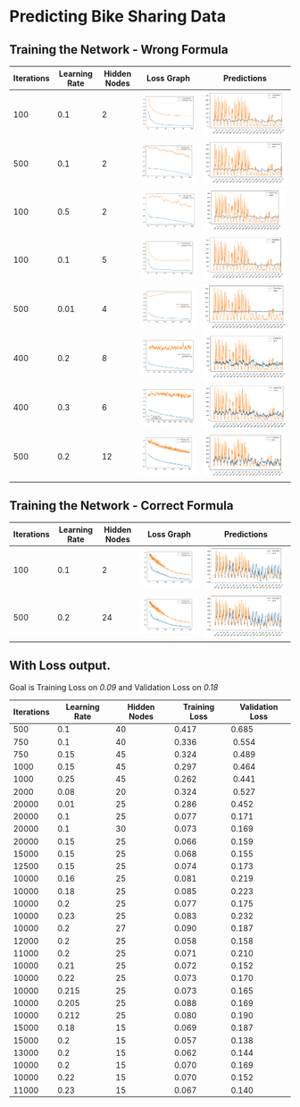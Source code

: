 # Predicting Bike Sharing Data

## Training the Network - Wrong Formula

| Iterations | Learning Rate | Hidden Nodes | Loss Graph | Predictions |
| ---------- | ------------- | ------------ | ---------- | ----------- |
| 100 | 0.1 | 2 | ![LG1](images/LG1.png) | ![P1](images/P1.png) |
| 500 | 0.1 | 2 | ![LG2](images/LG2.png) | ![P2](images/P2.png) |
| 100 | 0.5 | 2 | ![LG3](images/LG3.png) | ![P3](images/P3.png) |
| 100 | 0.1 | 5 | ![LG4](images/LG4.png) | ![P4](images/P4.png) |
| 500 | 0.01 | 4 | ![LG5](images/LG5.png) | ![P5](images/P5.png) |
| 400 | 0.2 | 8 | ![LG6](images/LG6.png) | ![P6](images/P6.png) |
| 400 | 0.3 | 6 | ![LG7](images/LG7.png) | ![P7](images/P7.png) |
| 500 | 0.2 | 12 | ![LG8](images/LG8.png) | ![P8](images/P8.png) |

## Training the Network - Correct Formula

| Iterations | Learning Rate | Hidden Nodes | Loss Graph | Predictions |
| ---------- | ------------- | ------------ | ---------- | ----------- |
| 100 | 0.1 | 2 | ![LG01](images/LG01.png) | ![P01](images/P01.png) |
| 500 | 0.2 | 24 | ![LG01](images/LG01.png) | ![P01](images/P01.png) |
 
 ## With Loss output.
 
 Goal is Training Loss on *0.09* and Validation Loss on *0.18*
 
| Iterations | Learning Rate | Hidden Nodes | Training Loss | Validation Loss |
| ---------- | ------------- | ------------ | ---------- | ----------- |
| 500 | 0.1 | 40 | 0.417 | 0.685 |
| 750 | 0.1 | 40 | 0.336 | 0.554 |
| 750 | 0.15 | 45 | 0.324 | 0.489 |
| 1000 | 0.15 | 45 | 0.297 | 0.464 |
| 1000 | 0.25 | 45 | 0.262 | 0.441 |
| 2000 | 0.08 | 20 | 0.324 | 0.527 |
| 20000 | 0.01 | 25 | 0.286 | 0.452 |
| 20000 | 0.1 | 25 | 0.077 | 0.171 |
| 20000 | 0.1 | 30 | 0.073 | 0.169 |
| 20000 | 0.15 | 25 | 0.066 | 0.159 |
| 15000 | 0.15 | 25 | 0.068 | 0.155 |
| 12500 | 0.15 | 25 | 0.074 | 0.173 |
| 10000 | 0.16 | 25 | 0.081 | 0.219 |
| 10000 | 0.18 | 25 | 0.085 | 0.223 |
| 10000 | 0.2 | 25 | 0.077 | 0.175 |
| 10000 | 0.23 | 25 | 0.083 | 0.232 |
| 10000 | 0.2 | 27 | 0.090 | 0.187 |
| 12000 | 0.2 | 25 | 0.058 | 0.158 |
| 11000 | 0.2 | 25 | 0.071 | 0.210 |
| 10000 | 0.21 | 25 | 0.072 | 0.152 |
| 10000 | 0.22 | 25 | 0.073 | 0.170 |
| 10000 | 0.215 | 25 | 0.073 | 0.165 |
| 10000 | 0.205 | 25 | 0.088 | 0.169 |
| 10000 | 0.212 | 25 | 0.080 | 0.190 |
| 15000 | 0.18 | 15 | 0.069 | 0.187 |
| 15000 | 0.2 | 15 | 0.057 | 0.138 |
| 13000 | 0.2 | 15 | 0.062 | 0.144 |
| 10000 | 0.2 | 15 | 0.070 | 0.169 |
| 10000 | 0.22 | 15 | 0.070 | 0.152 |
| 11000 | 0.23 | 15 | 0.067 | 0.140 |
